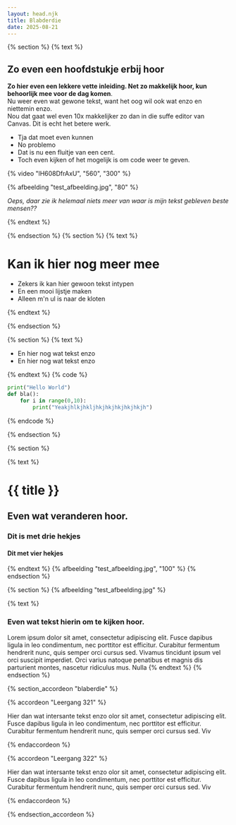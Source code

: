 ```yaml
---
layout: head.njk
title: Blabderdie
date: 2025-08-21
---
```


{% section %}
{% text %}

## Zo even een hoofdstukje erbij hoor
**Zo hier even een lekkere vette inleiding. Net zo makkelijk hoor, kun behoorlijk mee voor de dag komen**.  
Nu weer even wat gewone tekst, want het oog wil ook wat enzo en niettemin enzo.  
Nou dat gaat wel even 10x makkelijker zo dan in die suffe editor van Canvas. Dit is echt het betere werk.
* Tja dat moet even kunnen
* No problemo
* Dat is nu een fluitje van een cent.
* Toch even kijken of het mogelijk is om code weer te geven.


{% video "lH608DfrAxU", "560", "300" %} 

{% afbeelding "test_afbeelding.jpg", "80" %}

*Oeps, daar zie ik helemaal niets meer van waar is mijn tekst gebleven beste mensen??*

{% endtext %}

{% endsection %}
{% section %}
{% text %}

# Kan ik hier nog meer mee

* Zekers ik kan hier gewoon tekst intypen
* En een mooi lijstje maken
* Alleen m'n ul is naar de kloten

{% endtext %}

{% endsection %}


{% section %}
{% text %}

* En hier nog wat tekst enzo
* En hier nog wat tekst enzo


{% endtext %}
{% code %}

```python
print("Hello World")
def bla():
    for i in range(0,10):
        print("Yeakjhlkjhkljhkjhkjhkjhkjhkjh")
```
{% endcode %}


{% endsection %}




{% section %}

{% text %}

# {{ title }}
## Even wat veranderen hoor.
### Dit is met drie hekjes
#### Dit met vier hekjes
{% endtext %}
{% afbeelding "test_afbeelding.jpg", "100" %}
{% endsection %}

{% section %}
{% afbeelding "test_afbeelding.jpg" %}

{% text %}

### Even wat tekst hierin om te kijken hoor.
Lorem ipsum dolor sit amet, consectetur adipiscing elit. Fusce dapibus ligula in leo condimentum, nec porttitor est efficitur. Curabitur fermentum hendrerit nunc, quis semper orci cursus sed. Vivamus tincidunt ipsum vel orci suscipit imperdiet. Orci varius natoque penatibus et magnis dis parturient montes, nascetur ridiculus mus. Nulla
{% endtext %}
{% endsection %}

{% section_accordeon "blaberdie" %}

{% accordeon "Leergang 321" %}

Hier dan wat intersante tekst enzo olor sit amet, consectetur adipiscing elit. Fusce dapibus ligula in leo condimentum, nec porttitor est efficitur. Curabitur fermentum hendrerit nunc, quis semper orci cursus sed. Viv

{% endaccordeon %}

{% accordeon "Leergang 322" %}

Hier dan wat intersante tekst enzo olor sit amet, consectetur adipiscing elit. Fusce dapibus ligula in leo condimentum, nec porttitor est efficitur. Curabitur fermentum hendrerit nunc, quis semper orci cursus sed. Viv

{% endaccordeon %}

{% endsection_accordeon %}
